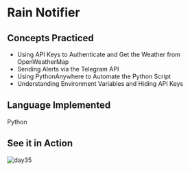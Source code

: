 # Rain Notifier
## Concepts Practiced
- Using API Keys to Authenticate and Get the Weather from OpenWeatherMap
- Sending Alerts via the Telegram API
- Using PythonAnywhere to Automate the Python Script
- Understanding Environment Variables and Hiding API Keys

## Language Implemented
Python

## See it in Action
![day35](https://user-images.githubusercontent.com/98851253/156403076-6a69f1a7-12dd-47e4-b374-1269edb9e2c8.gif)
